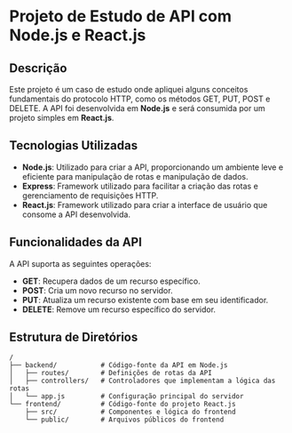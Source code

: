 # Projeto de Estudo de API com Node.js e React.js

## Descrição

Este projeto é um caso de estudo onde apliquei alguns conceitos fundamentais do protocolo HTTP, como os métodos GET, PUT, POST e DELETE. A API foi desenvolvida em **Node.js** e será consumida por um projeto simples em **React.js**.

## Tecnologias Utilizadas

- **Node.js**: Utilizado para criar a API, proporcionando um ambiente leve e eficiente para manipulação de rotas e manipulação de dados.
- **Express**: Framework utilizado para facilitar a criação das rotas e gerenciamento de requisições HTTP.
- **React.js**: Framework utilizado para criar a interface de usuário que consome a API desenvolvida.

## Funcionalidades da API

A API suporta as seguintes operações:

- **GET**: Recupera dados de um recurso específico.
- **POST**: Cria um novo recurso no servidor.
- **PUT**: Atualiza um recurso existente com base em seu identificador.
- **DELETE**: Remove um recurso específico do servidor.


## Estrutura de Diretórios

```plaintext
/
├── backend/           # Código-fonte da API em Node.js
│   ├── routes/        # Definições de rotas da API
│   ├── controllers/   # Controladores que implementam a lógica das rotas
│   └── app.js         # Configuração principal do servidor
└── frontend/          # Código-fonte do projeto React.js
    ├── src/           # Componentes e lógica do frontend
    └── public/        # Arquivos públicos do frontend

